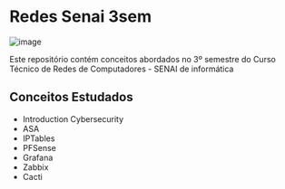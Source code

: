 # Redes Senai 3sem

![image](https://user-images.githubusercontent.com/78046279/126394542-fcd54fdc-a026-4f6c-81ee-722a9f2226d8.png)

Este repositório contém conceitos abordados no 3º semestre do Curso Técnico de Redes de Computadores - SENAI de informática

## Conceitos Estudados 

- Introduction Cybersecurity
- ASA
- IPTables
- PFSense
- Grafana
- Zabbix
- Cacti
